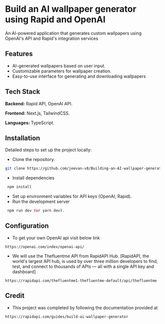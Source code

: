 
#  Build an AI wallpaper generator using Rapid and OpenAI

An AI-powered application that generates custom wallpapers using OpenAI's API and Rapid's integration services


## Features

- AI-generated wallpapers based on user input.
- Customizable parameters for wallpaper creation.
- Easy-to-use interface for generating and downloading wallpapers


## Tech Stack

**Backend:** Rapid API, OpenAI API.

**Frontend:** Next.js, TailwindCSS.

**Languages:** TypeScript.



## Installation

Detailed steps to set up the project locally:
- Clone the repository.
```bash
git clone https://github.com/jeevan-v8/Building-an-AI-wallpaper-generator
```
- Install dependencies
```bash
 npm install
```
- Set up environment variables for API keys (OpenAI, Rapid).
- Run the development server 
```bash
 npm run dev (or yarn dev).
```
    



## Configuration

- To get your own OpenAI api visit below link
```http
https://openai.com/index/openai-api/
```

- We will use the Thefluentme API from RapidAPI Hub. [RapidAPI, the world's largest API hub, is used by over three million developers to find, test, and connect to thousands of APIs — all with a single API key and dashboard]
```http
https://rapidapi.com/thefluentme1-thefluentme-default/api/thefluentme
```




## Credit
- This project was completed by following the documentation provided at 
```http
https://rapidapi.com/guides/build-ai-wallpaper-generator
```